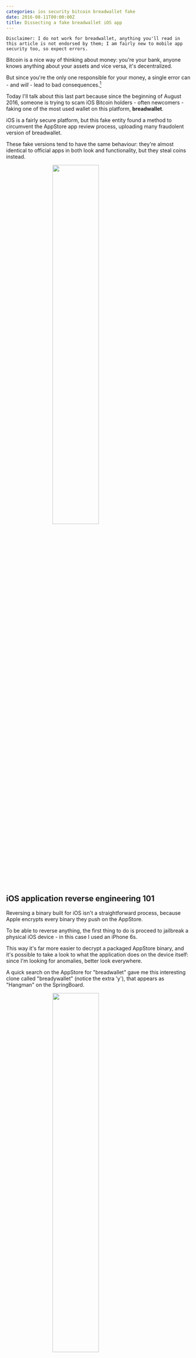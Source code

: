 ```yaml
---
categories: ios security bitcoin breadwallet fake
date: 2016-08-11T00:00:00Z
title: Dissecting a fake breadwallet iOS app
---
```


```
Disclaimer: I do not work for breadwallet, anything you'll read in this article is not endorsed by them; I am fairly new to mobile app security too, so expect errors.
```

<!--more-->

Bitcoin is a nice way of thinking about money: you're your bank, anyone knows anything about your assets and vice versa, it's decentralized.

But since you're the only one responsible for your money, a single error can - and *will* - lead to bad consequences.[^1]

[^1]: Mt.Gox anyone?

Today I'll talk about this last part because since the beginning of August 2016, someone is trying to scam iOS Bitcoin holders - often newcomers - faking one of the most used wallet on this platform, **breadwallet**.

iOS is a fairly secure platform, but this fake entity found a method to circumvent the AppStore app review process, uploading many fraudolent version of breadwallet.

These fake versions tend to have the same behaviour: they're almost identical to official apps in both look and functionality, but they steal coins instead.

<a href="/assets/images/breadywallet-apps.png"><img src="/assets/images/breadywallet-apps.png" style="margin: 0 auto; display: block; width:50%"></a>

## iOS application reverse engineering 101

Reversing a binary built for iOS isn't a straightforward process, because Apple encrypts every binary they push on the AppStore.

To be able to reverse anything, the first thing to do is proceed to jailbreak a physical iOS device - in this case I used an iPhone 6s.

This way it's far more easier to decrypt a packaged AppStore binary, and it's possible to take a look to what the application does on the device itself: since I'm looking for anomalies, better look everywhere.

A quick search on the AppStore for "breadwallet" gave me this interesting clone called "breadywallet" (notice the extra 'y'), that appears as "Hangman" on the SpringBoard.

<a href="/assets/images/breadywallet-appstore.png"><img src="/assets/images/breadywallet-appstore.png" style="margin: 0 auto; display: block; width:50%"></a>

Of course, I already downloaded (and used with much success) the official application on my device.

To decrypt an AppStore binary I used the excellent [Clutch](https://github.com/KJCracks/Clutch), as suggested by the [iPhoneDevWiki](http://iphonedevwiki.net/index.php/Reverse_Engineering_Tools#Clutch).

AppStore binaries are placed in `/var/containers/Bundle/Application`, but the folders containing actual binaries are renamed after an UUID - a quick bash oneliner can help us find the wallets:

```
iDjentleman:~ root# find /private/var/containers/Bundle/Application -maxdepth 2 -type d -name "*wallet.app" -exec echo {} \;
```

Running this command will reveal something interesting:

```
/private/var/containers/Bundle/Application/4F76E2BF-3A60-4349-B8CA-52B808108981/breadwallet.app

/private/var/containers/Bundle/Application/BB79C9DE-BBA9-4B39-B959-E085EEC67682/breadwallet.app
```

How can we distinguish between the fake app and the official one?[^2]

[^2]: More chaos for the end-user is advisable in this situation, I guess.

Every iOS application embeds a metadata file - `iTunesMetadata.plist`; using `plutil` we can check for the software Bundle ID (which should be unique for every application on the AppStore):

```
# cd /private/var/containers/Bundle/Application/4F76E2BF-3A60-4349-B8CA-52B808108981/
# plutil iTunesMetadata.plist | grep softwareVersionBundleId
    softwareVersionBundleId = breadywallet;
```

Oh! Looks like we found the impostor!


After installing Clutch on the device, decrypting the binary is a matter of seconds:

```
iDjentleman:~ root# ./clutch  -b breadywallet
ASLR slide: 0x1000b8000
Dumping <breadwallet> (arm64)
Patched cryptid (64bit segment)
Writing new checksum
Finished dumping breadywallet to /var/tmp/clutch/4B395DF4-9644-4A5D-8F03-4F2494FF6FB2
Finished dumping breadywallet in 0.9 seconds
```

Clutch only managed to decrypt the arm64 build because my iPhone is on iOS 9.3.2 and this major release introduced Bitcode.

Bitcode permits building IPAs specifically tailored for each iOS device Apple currently supports, including in the binary only the correct architecture for each of them - since I'm on an arm64 device, the only segment Clutch found was the 64-bit one.

I decrypted the real breadwallet too, for the sake of comparison.

All these operations have been executed via SSH directly on the device, now we can take the reverse engineering process on a PC.

## A rough idea

My first thought was:

    this rogue app steals Bitcoin but at the same time it's a totally legit wallet too, so it's working using the breadwallet's methods and functions to send coins to a wallet controlled by the offender.

this means the faker could have "engraved" this address in the binary.

`strings` to the rescue!

A Bitcoin wallet address is simple[^3]:

[^3]: [ref](https://en.bitcoin.it/wiki/Address); the method I describe here doesn't 100% validate an address

 - its length goes from a minimum of 25 characters, to a max of 35
 - it starts with a "1" or a "3"

Again, bash will help us achieve what we need:

```
#!/bin/bash
for line in $(cat $1); do 
	if [[ ${#line} -ge 26 && ${#line} -le 35 ]]; then
		if [[ $line == 1* || $line == 3*  ]]; then
			echo $line
		fi
	fi
done
```

Running this script against the strings we took earlier, somethings pops out:

```
12HzbRzNumLxnRxNY72eosNBC98bWHwE85
```

A Bitcoin address!

## Sneaky-beaky like

There's a major difference between the legit binary and the fake one: a method.

All the interesting action happends inside the `BRSendViewController` class.

Inside the fake breadwallet there's a method called `makeTest`, which have an almost identical flow compared to the legit `payToClipboard`; this last method basically send a fixed amount of coins to the address the OS clipboard contains.

`makeTest` does something similar: it creates a payment request for the fraud address instead of the one contained into `payToClipboard`, then displays a fake error message:

```
Wallet decryption error, check phone for unwanted programs"
```

tricking the user into thinking his/her phone has been hacked.

When the payment view will be presented, `makeTest` will be called.


## Conclusions

Using a common blockchain explorer we can clearly see that this address was not used until the 1st of August 2016; during the period between its first transaction and the 13 of August, this address accumulated *~47BTC*, and withdrawn everything to multiple addresses the 12 of August.

At the current exchange value, 47BTC can be converted to about *27k$*.

breadwallet is [open source](https://github.com/voisine/breadwallet/), this means the faker blindly cloned the repository and didn't even bothered changing the UI at all, but just the bundle ID and the SpringBoard app name.

This means Apple doesn't put a lot of efforts into the app review process, just a single letter changed in the name and boom, goes directly on the AppStore!

The review process for this kind of app (and all the Finance ones, too), needs to be completely renewed, putting more effort into finding dupes and fakes.

Yesterday (12 August), Apple removed the application from their stores worldwide, but I think a new fake will come up soon.
